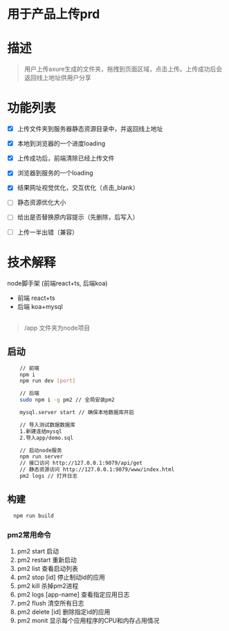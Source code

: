 # 用于产品上传prd

# 描述
> 用户上传axure生成的文件夹，拖拽到页面区域，点击上传。上传成功后会返回线上地址供用户分享

# 功能列表
 - [x] 上传文件夹到服务器静态资源目录中，并返回线上地址
 - [x] 本地到浏览器的一个进度loading
 - [x] 上传成功后，前端清除已经上传文件
 - [x] 浏览器到服务的一个loading
 - [x] 结果网址视觉优化，交互优化（点击_blank）
 - [ ] 静态资源优化大小
 - [ ] 给出是否替换原内容提示（先删除，后写入）
 - [ ] 上传一半出错（兼容）



# 技术解释
node脚手架 (前端react+ts, 后端koa)
- 前端 react+ts
- 后端 koa+mysql


##
> /app 文件夹为node项目

## 启动
``` bash
    // 前端
    npm i
    npm run dev [port]

    // 后端
    sudo npm i -g pm2 // 全局安装pm2

    mysql.server start // 确保本地数据库开启

    // 导入测试数据数据库
    1.新建连结mysql
    2.导入app/demo.sql

    // 启动node服务
    npm run server
    // 接口访问 http://127.0.0.1:9079/api/get
    // 静态资源访问 http://127.0.0.1:9079/www/index.html
    pm2 logs // 打开日志
```

## 构建
```bash
  npm run build
```


### pm2常用命令
1. pm2 start 启动
2. pm2 restart 重新启动
3. pm2 list 查看启动列表
4. pm2 stop [id] 停止制动id的应用
5. pm2 kill 杀掉pm2进程
6. pm2 logs [app-name] 查看指定应用日志
7. pm2 flush 清空所有日志
8. pm2 delete [id]  删除指定id的应用
9. pm2 monit 显示每个应用程序的CPU和内存占用情况